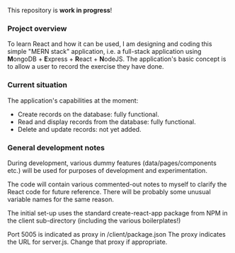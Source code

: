 This repository is **work in progress**!

### Project overview
To learn React and how it can be used, 
I am designing and coding this simple "MERN stack" application, 
i.e. a full-stack application using **M**ongoDB + **E**xpress + **R**eact + **N**odeJS. 
The application's basic concept is to allow a user to record the exercise they have done. 

### Current situation
The application's capabilities at the moment:
- Create records on the database: fully functional.
- Read and display records from the database: fully functional.
- Delete and update records: not yet added.

### General development notes
During development, various dummy features (data/pages/components etc.) will be used for purposes of development and experimentation.

The code will contain various commented-out notes to myself to clarify the React code for future reference. There will be probably some unusual variable names for the same reason.

The initial set-up uses the standard create-react-app package from NPM in the client sub-directory (including the various boilerplates!)

Port 5005 is indicated as proxy in /client/package.json 
The proxy indicates the URL for server.js. 
Change that proxy if appropriate. 
